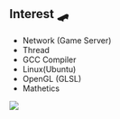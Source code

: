 ## Interest 🛹
- Network (Game Server)
- Thread
- GCC Compiler
- Linux(Ubuntu)
- OpenGL (GLSL)
- Mathetics

<a href="https://hits.seeyoufarm.com"/><img src="https://hits.seeyoufarm.com/api/count/incr/badge.svg?url=https%3A%2F%2Fgithub.com%2FParkHyeonJae"/></a>
